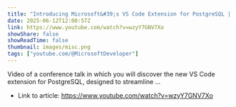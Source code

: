 ```yaml
---
title: "Introducing Microsoft&#39;s VS Code Extension for PostgreSQL | POSETTE: An Event for Postgres 2025"
date: 2025-06-12T12:00:57Z
link: https://www.youtube.com/watch?v=wzyY7GNV7Xo
showShare: false
showReadTime: false
thumbnail: images/misc.png
tags: ["youtube.com/@MicrosoftDeveloper"]
---
```

Video of a conference talk in which you will discover the new VS Code extension for PostgreSQL, designed to streamline ...

- Link to article: https://www.youtube.com/watch?v=wzyY7GNV7Xo